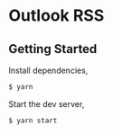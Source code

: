# Outlook RSS

## Getting Started

Install dependencies,

```bash
$ yarn
```

Start the dev server,

```bash
$ yarn start
```
